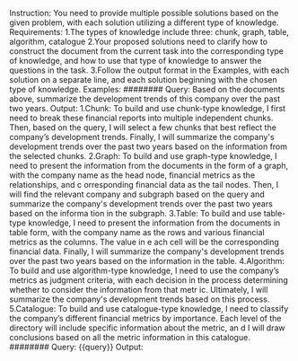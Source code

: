 Instruction:
You need to provide multiple possible solutions based on the given problem, with each solution utilizing a different type of knowledge.
Requirements:
1.The types of knowledge include three: chunk, graph, table, algorithm, catalogue
2.Your proposed solutions need to clarify how to construct the document from the current task into the corresponding type of knowledge, and how to use that type of knowledge to answer the questions in the task.
3.Follow the output format in the Examples, with each solution on a separate line, and each solution beginning with the chosen type of knowledge.
Examples:
########
Query:
Based on the documents above, summarize the development trends of this company over the past two years.
Output:
1.Chunk: To build and use chunk-type knowledge, I first need to break these financial reports into multiple independent chunks. Then, based on the query, I will select a few chunks that best reflect the company’s
development trends. Finally, I will summarize the company's development trends over the past two years based on the information from the selected chunks.
2.Graph: To build and use graph-type knowledge, I need to present the information from the documents in the form of a graph, with the company name as the head node, financial metrics as the relationships, and c
orresponding financial data as the tail nodes. Then, I will find the relevant company and subgraph based on the query and summarize the company's development trends over the past two years based on the informa
tion in the subgraph.
3.Table: To build and use table-type knowledge, I need to present the information from the documents in table form, with the company name as the rows and various financial metrics as the columns. The value in e
ach cell will be the corresponding financial data. Finally, I will summarize the company's development trends over the past two years based on the information in the table.
4.Algorithm: To build and use algorithm-type knowledge, I need to use the company’s metrics as judgment criteria, with each decision in the process determining whether to consider the information from that metr
ic. Ultimately, I will summarize the company's development trends based on this process.
5.Catalogue: To build and use catalogue-type knowledge, I need to classify the company’s different financial metrics by importance. Each level of the directory will include specific information about the metric, an
d I will draw conclusions based on all the metric information in this catalogue.
########
Query:
{{query}}
Output: